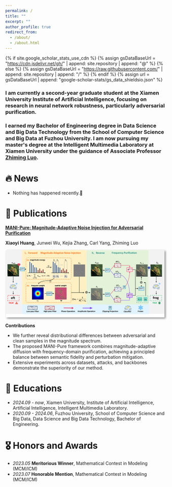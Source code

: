 ```yaml
---
permalink: /
title: ""
excerpt: ""
author_profile: true
redirect_from: 
  - /about/
  - /about.html
---
```


{% if site.google_scholar_stats_use_cdn %}
{% assign gsDataBaseUrl = "https://cdn.jsdelivr.net/gh/" | append: site.repository | append: "@" %}
{% else %}
{% assign gsDataBaseUrl = "https://raw.githubusercontent.com/" | append: site.repository | append: "/" %}
{% endif %}
{% assign url = gsDataBaseUrl | append: "google-scholar-stats/gs_data_shieldsio.json" %}

<span class='anchor' id='about-me'></span>


### I am currently a second-year graduate student at the Xiamen University Institute of Artificial Intelligence, focusing on research in neural network robustness, particularly adversarial purification.

### I earned my Bachelor of Engineering degree in Data Science and Big Data Technology from the School of Computer Science and Big Data at Fuzhou University. I am now pursuing my master's degree at the Intelligent Multimedia Laboratory at Xiamen University under the guidance of Associate Professor [Zhiming Luo](https://scholar.google.com/citations?user=RdRCIIYAAAAJ&hl=en).



# 🔥 News
- Nothing has happened recently.🫡

# 📝 Publications 

<!-- 标题和作者 -->
<div style="margin-bottom:1em;">
  <p>
    <a href="https://arxiv.org/pdf/2509.25082">
      <b>MANI-Pure: Magnitude-Adaptive Noise Injection for Adversarial Purification</b>
    </a>
  </p>
  <p><b>Xiaoyi Huang</b>, Junwei Wu, Kejia Zhang, Carl Yang, Zhiming Luo</p>
</div>

<!-- 图片 -->
<div style="text-align:center; margin:1em 0;">
  <img src="images/pipeline.png" alt="sym" style="max-width:500px; box-shadow:3px 3px 6px #888;">
</div>

<!-- 贡献 -->
<div style="margin-top:1em;">
  <b>Contributions</b>
  <ul>
    <li>We further reveal distributional differences between adversarial and clean samples in the magnitude spectrum.</li>
    <li>The proposed MANI-Pure framework combines magnitude-adaptive diffusion with frequency-domain purification, achieving a principled balance between semantic fidelity and perturbation mitigation.</li>
    <li>Extensive experiments across datasets, attacks, and backbones demonstrate the superiority of our method.</li>
  </ul>
</div>




# 📖 Educations
- *2024.09 - now*, Xiamen University, Institute of Artificial Intelligence, Artificial Intelligence, Intelligent Multimedia Laboratory. 
- *2020.09 - 2024.06*, Fuzhou University, School of Computer Science and Big Data, Data Science and Big Data Technology, Bachelor of Engineering.

# 🎖 Honors and Awards
- *2023.05*  **Meritorious Winner**, Mathematical Contest in Modeling (MCM/ICM) 
- *2023.07* **Honorable Mention**, Mathematical Contest in Modeling (MCM/ICM)



